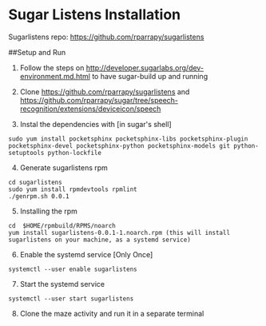 Sugar Listens Installation
==========================

Sugarlistens repo: https://github.com/rparrapy/sugarlistens

##Setup and Run

1. Follow the steps on http://developer.sugarlabs.org/dev-environment.md.html to have sugar-build up and running

2. Clone https://github.com/rparrapy/sugarlistens and https://github.com/rparrapy/sugar/tree/speech-recognition/extensions/deviceicon/speech

3. Instal the dependencies with [in sugar's shell]
  ```
  sudo yum install pocketsphinx pocketsphinx-libs pocketsphinx-plugin pocketsphinx-devel pocketsphinx-python pocketsphinx-models git python-setuptools python-lockfile
  ```

4. Generate sugarlistens rpm
  ```
  cd sugarlistens
  sudo yum install rpmdevtools rpmlint
  ./genrpm.sh 0.0.1
  ```
 
5. Installing the rpm
  ```
  cd  $HOME/rpmbuild/RPMS/noarch
  yum install sugarlistens-0.0.1-1.noarch.rpm (this will install sugarlistens on your machine, as a systemd service)
  ```

6. Enable the systemd service [Only Once]
  ```
  systemctl --user enable sugarlistens
  ```

7. Start the systemd service
  ```
  systemctl --user start sugarlistens 
  ```

8. Clone the maze activity and run it in a separate terminal
